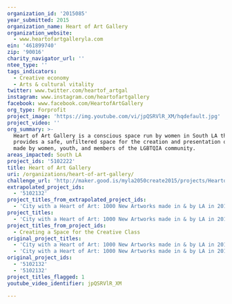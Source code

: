 ```yaml
---
organization_id: '2015085'
year_submitted: 2015
organization_name: Heart of Art Gallery
organization_website:
  - www.heartofartgalleryla.com
ein: '461899740'
zip: '90016'
charity_navigator_url: ''
ntee_type: ''
tags_indicators:
  - Creative economy
  - Arts & cultural vitality
twitter: www.twitter.com/heartof_artgal
instagram: www.instagram.com/heartofartgallery
facebook: www.facebook.com/HeartofArtGallery
org_type: Forprofit
project_image: 'https://img.youtube.com/vi/jpQSRVlR_XM/hqdefault.jpg'
project_video: ''
org_summary: >-
  Heart of Art Gallery is a conscious space run by women in South LA that
  provides a safe, unfiltered space for the creation and presentation of art
  made by women, youth, and members of the LGBTQIA community.
areas_impacted: South LA
project_ids: '5102222'
title: Heart of Art Gallery
uri: /organizations/heart-of-art-gallery/
challenge_url: 'http://maker.good.is/myla2050create2015/projects/HeartofArt.html'
extrapolated_project_ids:
  - '5102132'
project_titles_from_extrapolated_project_ids:
  - 'City with a Heart of Art: 1000 New Artworks made in & by LA in 2016'
project_titles:
  - 'City with a Heart of Art: 1000 New Artworks made in & by LA in 2016'
project_titles_from_project_ids:
  - Creating a Space for the Creative Class
original_project_titles:
  - 'City with a Heart of Art: 1000 New Artworks made in & by LA in 2016'
  - 'City with a Heart of Art: 1000 New Artworks made in & by LA in 2016'
original_project_ids:
  - '5102132'
  - '5102132'
project_titles_flagged: 1
youtube_video_identifier: jpQSRVlR_XM

---
```

